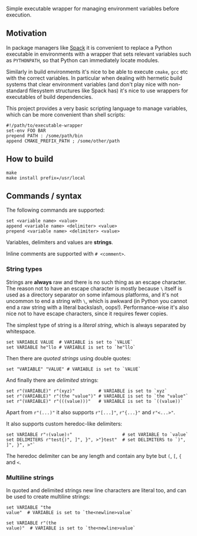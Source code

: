 Simple executable wrapper for managing environment variables before execution.

## Motivation

In package managers like [Spack](https://github.com/spack/spack/) it is
convenient to replace a Python executable in environments with a wrapper that
sets relevant variables such as `PYTHONPATH`, so that Python can immediately
locate modules.

Similarly in build environments it's nice to be able to execute `cmake`, `gcc`
etc with the correct variables. In particular when dealing with hermetic build
systems that clear environment variables (and don't play nice with non-standard
filesystem structures like Spack has) it's nice to use wrappers for executables
of build dependencies.

This project provides a very basic scripting language to manage variables,
which can be more convenient than shell scripts:

```
#!/path/to/executable-wrapper
set-env FOO BAR
prepend PATH : /some/path/bin
append CMAKE_PREFIX_PATH ; /some/other/path
```

## How to build

```
make
make install prefix=/usr/local
```

## Commands / syntax

The following commands are supported:

```
set <variable name> <value>
append <variable name> <delimiter> <value>
prepend <variable name> <delimiter> <value>
```

Variables, delimiters and values are **strings**.

Inline comments are supported with `# <comment>`.

### String types

Strings are **always** raw and there is no such thing as an escape character.
The reason not to have an escape character is mostly because `\` itself is used
as a directory separator on some infamous platforms, and it's not uncommon to
end a string with `\`, which is awkward (in Python you cannot end a raw string
with a literal backslash, oops!). Performance-wise it's also nice not to have
escape characters, since it requires fewer copies.

The simplest type of string is a *literal string*,
which is always separated by whitespace.

```
set VARIABLE VALUE  # VARIABLE is set to `VALUE`
set VARIABLE he"llo # VARIABLE is set to `he"llo`
```

Then there are *quoted strings* using double quotes:

```
set "VARIABLE" "VALUE" # VARIABLE is set to `VALUE`
```

And finally there are *delimited* strings:

```
set r"(VARIABLE)" r"(xyz)"         # VARIABLE is set to `xyz`
set r"(VARIABLE)" r"(the "value")" # VARIABLE is set to `the "value"`
set r"(VARIABLE)" r"(((value)))"   # VARIABLE is set to `((value))`
```

Apart from `r"(...)"` it also supports `r"[...]"`, `r"{...}"` and `r"<...>"`.

It also supports custom heredoc-like delimiters:

```
set VARIABLE r"✌️(value)✌️"                   # set VARIABLE to `value`
set DELIMITERS r"test{)", ]", }", >"}test"  # set DELIMITERS to `)", ]", }", >"`
```

The heredoc delimiter can be any length and contain any byte but `(`, `[`, `{` and `<`.

### Multiline strings

In quoted and delimited strings new line characters are literal too, and
can be used to create multiline strings:

```
set VARIABLE "the
value"  # VARIABLE is set to `the<newline>value`

set VARIABLE r"(the
value)"  # VARIABLE is set to `the<newline>value`
```
